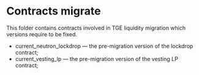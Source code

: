 # Contracts migrate

This folder contains contracts involved in TGE liquidity migration which versions require to be fixed.

- current_neutron_lockdrop — the pre-migration version of the lockdrop contract;
- current_vesting_lp — the pre-migration version of the vesting LP contract;
